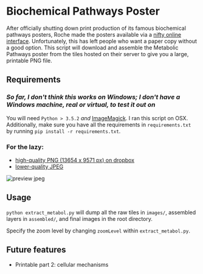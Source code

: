 # Biochemical Pathways Poster

After officially shutting down print production of its famous biochemical pathways posters, Roche made the posters available via a [nifty online interface](http://biochemical-pathways.com/#/map/1). Unfortunately, this has left people who want a paper copy without a good option. This script will download and assemble the Metabolic Pathways poster from the tiles hosted on their server to give you a large, printable PNG file.

## Requirements
### *So far, I don't think this works on Windows; I don't have a Windows machine, real or virtual, to test it out on*
You will need `Python > 3.5.2` *and* [ImageMagick](http://www.imagemagick.org/script/index.php). I ran this script on OSX.
Additionally, make sure you have all the requirements in `requirements.txt` by running `pip install -r requirements.txt`.

### For the lazy:
- [high-quality PNG (13654 x 9571 px) on dropbox](https://github.com/usnish/biochemical-pathways-poster/raw/master/finalimg_hires.png)
- [lower-quality JPEG](https://github.com/usnish/biochemical-pathways-poster/blob/master/finalimg.jpg)

![preview jpeg](preview.jpg)


## Usage
`python extract_metabol.py` will dump all the raw tiles in `images/`, assembled layers in `assembled/`, and final images in the root directory.

Specify the zoom level by changing `zoomLevel` within `extract_metabol.py`.

## Future features
- Printable part 2: cellular mechanisms
